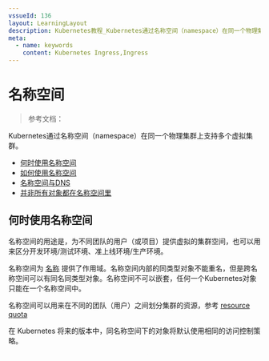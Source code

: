 ```yaml
---
vssueId: 136
layout: LearningLayout
description: Kubernetes教程_Kubernetes通过名称空间（namespace）在同一个物理集群上支持多个虚拟集群。
meta:
  - name: keywords
    content: Kubernetes Ingress,Ingress
---
```


# 名称空间

<AdSenseTitle>

> 参考文档：

Kubernetes通过名称空间（namespace）在同一个物理集群上支持多个虚拟集群。

* [何时使用名称空间](#何时使用名称空间)
* [如何使用名称空间](#如何使用名称空间)
* [名称空间与DNS](#名称空间与DNS)
* [并非所有对象都在名称空间里](#并非所有对象都在名称空间里)


</AdSenseTitle>

## 何时使用名称空间

名称空间的用途是，为不同团队的用户（或项目）提供虚拟的集群空间，也可以用来区分开发环境/测试环境、准上线环境/生产环境。

名称空间为 [名称](./names.html) 提供了作用域。名称空间内部的同类型对象不能重名，但是跨名称空间可以有同名同类型对象。名称空间不可以嵌套，任何一个Kubernetes对象只能在一个名称空间中。

名称空间可以用来在不同的团队（用户）之间划分集群的资源，参考 [resource quota](/learning/k8s-advanced/policy/rq.html)

在 Kubernetes 将来的版本中，同名称空间下的对象将默认使用相同的访问控制策略。

当KUbernetes对象之间的差异不大时，无需使用名称空间来区分，例如，同一个软件的不同版本，只需要使用 [labels](./labels.html) 来区分即可。

## 如何使用名称空间

参考 [管理名称空间](./namespace-op.html) 了解如何创建和删除名称空间。

### 查看名称空间

执行命令 `kubectl get namespaces` 可以查看名称空间，输出结果如下所示：

``` 
NAME          STATUS    AGE
default       Active    1d
kube-system   Active    1d
kube-public   Active    1d
```

::: tip
Kuboard 中，登录以后，集群概览页的上方就是名称空间，请参考 [名称空间管理](/guide/cluster/namespace.html)
:::

Kubernetes 安装成功后，默认有初始化了三个名称空间：
* **default** 默认名称空间，如果 Kubernetes 对象中不定义 `metadata.namespace` 字段，该对象将放在此名称空间下
* **kube-system** Kubernetes系统创建的对象放在此名称空间下
* **kube-public** 此名称空间自动在安装集群是自动创建，并且所有用户都是可以读取的（即使是那些未登录的用户）。主要是为集群预留的，例如，某些情况下，某些Kubernetes对象应该被所有集群用户看到。

### 在执行请求时设定namespace

执行 kubectl 命令时，可以使用 `--namespace` 参数指定名称空间，例如：

``` sh
kubectl run nginx --image=nginx --namespace=<您的名称空间>
kubectl get pods --namespace=<您的名称空间>
```

### 设置名称空间偏好

可以通过 `set-context` 命令改变当前 [kubectl 上下文](/install/config-kubectl.html#切换当前访问的集群) 的名称空间，后续所有命令都默认在此名称空间下执行。

``` sh
kubectl config set-context --current --namespace=<您的名称空间>
# 验证结果
kubectl config view --minify | grep namespace:
```

## 名称空间与DNS

当您创建一个 Service 时，Kubernetes 为其创建一个对应的 [DNS 条目](/learning/k8s-intermediate/service/dns.html)。该 DNS 记录的格式为 `<service-name>.<namespace-name>.svc.cluster.local`，也就是说，如果在容器中只使用 `<service-name>`，其DNS将解析到同名称空间下的 Service。这个特点在多环境的情况下非常有用，例如将开发环境、测试换寂静、生产环境部署在不同的名称空间下，应用程序只需要使用 `<service-name>` 即可进行服务发现，无需为不同的环境修改配置。如果您想跨名称空间访问服务，则必须使用完整的域名（fully qualified domain name，FQDN）。

## 并非所有对象都在名称空间里

大部分的 Kubernetes 对象（例如，Pod、Service、Deployment、StatefulSet等）都必须在名称空间里。但是某些更低层级的对象，是不在任何名称空间中的，例如 [nodes](/learning/k8s-bg/architecture/nodes.html)、[persistentVolumes](/learning/k8s-intermediate/persistent/pv.html)、[storageClass](/learning/k8s-intermediate/persistent/storage-class.html) 等

执行一下命令可查看哪些 Kubernetes 对象在名称空间里，哪些不在：

``` sh
# 在名称空间里
kubectl api-resources --namespaced=true

# 不在名称空间里
kubectl api-resources --namespaced=false
```
